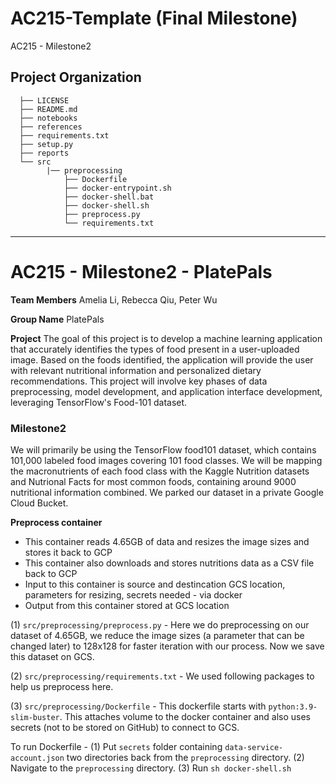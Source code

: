 AC215-Template (Final Milestone)
==============================

AC215 - Milestone2

Project Organization
------------
      ├── LICENSE
      ├── README.md
      ├── notebooks
      ├── references
      ├── requirements.txt
      ├── setup.py
      ├── reports
      └── src
            |── preprocessing
                ├── Dockerfile
                ├── docker-entrypoint.sh
                ├── docker-shell.bat
                ├── docker-shell.sh
                ├── preprocess.py
                └── requirements.txt

--------
# AC215 - Milestone2 - PlatePals

**Team Members**
Amelia Li, Rebecca Qiu, Peter Wu

**Group Name**
PlatePals

**Project**
The goal of this project is to develop a machine learning application that accurately identifies the types of food present in a user-uploaded image. Based on the foods identified, the application will provide the user with relevant nutritional information and personalized dietary recommendations. This project will involve key phases of data preprocessing, model development, and application interface development, leveraging TensorFlow's Food-101 dataset.

### Milestone2 ###

We will primarily be using the TensorFlow food101 dataset, which contains 101,000 labeled food images covering 101 food classes. We will be mapping the macronutrients of each food class with the Kaggle Nutrition datasets and Nutrional Facts for most common foods, containing around 9000 nutritional information combined. We parked our dataset in a private Google Cloud Bucket. 

**Preprocess container**
- This container reads 4.65GB of data and resizes the image sizes and stores it back to GCP
- This container also downloads and stores nutritions data as a CSV file back to GCP
- Input to this container is source and destincation GCS location, parameters for resizing, secrets needed - via docker
- Output from this container stored at GCS location

(1) `src/preprocessing/preprocess.py`  - Here we do preprocessing on our dataset of 4.65GB, we reduce the image sizes (a parameter that can be changed later) to 128x128 for faster iteration with our process. Now we save this dataset on GCS. 

(2) `src/preprocessing/requirements.txt` - We used following packages to help us preprocess here.

(3) `src/preprocessing/Dockerfile` - This dockerfile starts with  `python:3.9-slim-buster`. This <statement> attaches volume to the docker container and also uses secrets (not to be stored on GitHub) to connect to GCS.

To run Dockerfile -
(1) Put `secrets` folder containing `data-service-account.json` two directories back from the `preprocessing` directory.
(2) Navigate to the `preprocessing` directory.
(3) Run `sh docker-shell.sh`